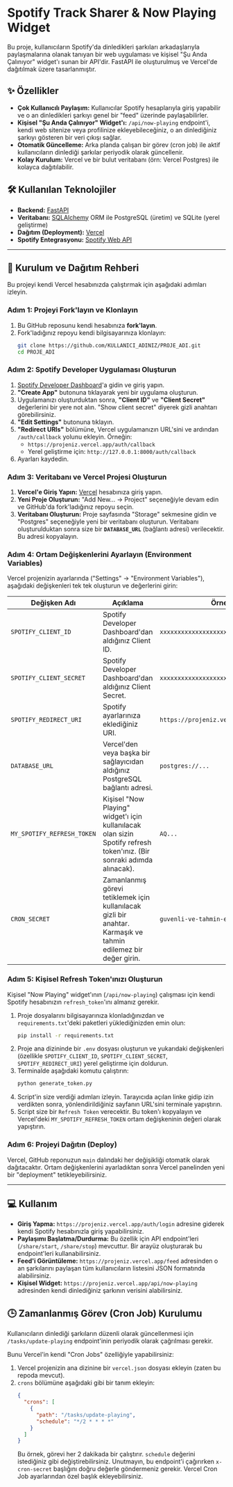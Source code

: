 # Spotify Track Sharer & Now Playing Widget

Bu proje, kullanıcıların Spotify'da dinledikleri şarkıları arkadaşlarıyla paylaşmalarına olanak tanıyan bir web uygulaması ve kişisel "Şu Anda Çalınıyor" widget'ı sunan bir API'dir. FastAPI ile oluşturulmuş ve Vercel'de dağıtılmak üzere tasarlanmıştır.

## ✨ Özellikler

-   **Çok Kullanıcılı Paylaşım:** Kullanıcılar Spotify hesaplarıyla giriş yapabilir ve o an dinledikleri şarkıyı genel bir "feed" üzerinde paylaşabilirler.
-   **Kişisel "Şu Anda Çalınıyor" Widget'ı:** `/api/now-playing` endpoint'i, kendi web sitenize veya profilinize ekleyebileceğiniz, o an dinlediğiniz şarkıyı gösteren bir veri çıkışı sağlar.
-   **Otomatik Güncelleme:** Arka planda çalışan bir görev (cron job) ile aktif kullanıcıların dinlediği şarkılar periyodik olarak güncellenir.
-   **Kolay Kurulum:** Vercel ve bir bulut veritabanı (örn: Vercel Postgres) ile kolayca dağıtılabilir.

## 🛠️ Kullanılan Teknolojiler

-   **Backend:** [FastAPI](https://fastapi.tiangolo.com/)
-   **Veritabanı:** [SQLAlchemy](https://www.sqlalchemy.org/) ORM ile PostgreSQL (üretim) ve SQLite (yerel geliştirme)
-   **Dağıtım (Deployment):** [Vercel](https://vercel.com/)
-   **Spotify Entegrasyonu:** [Spotify Web API](https://developer.spotify.com/documentation/web-api)

---

## 🚀 Kurulum ve Dağıtım Rehberi

Bu projeyi kendi Vercel hesabınızda çalıştırmak için aşağıdaki adımları izleyin.

### Adım 1: Projeyi Fork'layın ve Klonlayın

1.  Bu GitHub reposunu kendi hesabınıza **fork'layın**.
2.  Fork'ladığınız repoyu kendi bilgisayarınıza klonlayın:
    ```bash
    git clone https://github.com/KULLANICI_ADINIZ/PROJE_ADI.git
    cd PROJE_ADI
    ```

### Adım 2: Spotify Developer Uygulaması Oluşturun

1.  [Spotify Developer Dashboard](https://developer.spotify.com/dashboard/)'a gidin ve giriş yapın.
2.  **"Create App"** butonuna tıklayarak yeni bir uygulama oluşturun.
3.  Uygulamanızı oluşturduktan sonra, **"Client ID"** ve **"Client Secret"** değerlerini bir yere not alın. "Show client secret" diyerek gizli anahtarı görebilirsiniz.
4.  **"Edit Settings"** butonuna tıklayın.
5.  **"Redirect URIs"** bölümüne, Vercel uygulamanızın URL'sini ve ardından `/auth/callback` yolunu ekleyin. Örneğin:
    -   `https://projeniz.vercel.app/auth/callback`
    -   Yerel geliştirme için: `http://127.0.0.1:8000/auth/callback`
6.  Ayarları kaydedin.

### Adım 3: Veritabanı ve Vercel Projesi Oluşturun

1.  **Vercel'e Giriş Yapın:** [Vercel](https://vercel.com/) hesabınıza giriş yapın.
2.  **Yeni Proje Oluşturun:** "Add New... -> Project" seçeneğiyle devam edin ve GitHub'da fork'ladığınız repoyu seçin.
3.  **Veritabanı Oluşturun:** Proje sayfasında "Storage" sekmesine gidin ve "Postgres" seçeneğiyle yeni bir veritabanı oluşturun. Veritabanı oluşturulduktan sonra size bir **`DATABASE_URL`** (bağlantı adresi) verilecektir. Bu adresi kopyalayın.

### Adım 4: Ortam Değişkenlerini Ayarlayın (Environment Variables)

Vercel projenizin ayarlarında ("Settings" -> "Environment Variables"), aşağıdaki değişkenleri tek tek oluşturun ve değerlerini girin:

| Değişken Adı               | Açıklama                                                                                                                              | Örnek Değer                               |
| -------------------------- | ------------------------------------------------------------------------------------------------------------------------------------- | ----------------------------------------- |
| `SPOTIFY_CLIENT_ID`        | Spotify Developer Dashboard'dan aldığınız Client ID.                                                                                  | `xxxxxxxxxxxxxxxxxxxxxxxxxxxxxxxx`        |
| `SPOTIFY_CLIENT_SECRET`    | Spotify Developer Dashboard'dan aldığınız Client Secret.                                                                              | `xxxxxxxxxxxxxxxxxxxxxxxxxxxxxxxx`        |
| `SPOTIFY_REDIRECT_URI`     | Spotify ayarlarınıza eklediğiniz URI.                                                                                                 | `https://projeniz.vercel.app/auth/callback` |
| `DATABASE_URL`             | Vercel'den veya başka bir sağlayıcıdan aldığınız PostgreSQL bağlantı adresi.                                                           | `postgres://...`                          |
| `MY_SPOTIFY_REFRESH_TOKEN` | Kişisel "Now Playing" widget'ı için kullanılacak olan sizin Spotify refresh token'ınız. (Bir sonraki adımda alınacak).                 | `AQ...`                                   |
| `CRON_SECRET`              | Zamanlanmış görevi tetiklemek için kullanılacak gizli bir anahtar. Karmaşık ve tahmin edilemez bir değer girin.                        | `guvenli-ve-tahmin-edilemez-bir-anahtar`  |

### Adım 5: Kişisel Refresh Token'ınızı Oluşturun

Kişisel "Now Playing" widget'ının (`/api/now-playing`) çalışması için kendi Spotify hesabınızın `refresh_token`'ını almanız gerekir.

1.  Proje dosyalarını bilgisayarınıza klonladığınızdan ve `requirements.txt`'deki paketleri yüklediğinizden emin olun:
    ```bash
    pip install -r requirements.txt
    ```
2.  Proje ana dizininde bir `.env` dosyası oluşturun ve yukarıdaki değişkenleri (özellikle `SPOTIFY_CLIENT_ID`, `SPOTIFY_CLIENT_SECRET`, `SPOTIFY_REDIRECT_URI`) yerel geliştirme için doldurun.
3.  Terminalde aşağıdaki komutu çalıştırın:
    ```bash
    python generate_token.py
    ```
4.  Script'in size verdiği adımları izleyin. Tarayıcıda açılan linke gidip izin verdikten sonra, yönlendirildiğiniz sayfanın URL'sini terminale yapıştırın.
5.  Script size bir `Refresh Token` verecektir. Bu token'ı kopyalayın ve Vercel'deki `MY_SPOTIFY_REFRESH_TOKEN` ortam değişkeninin değeri olarak yapıştırın.

### Adım 6: Projeyi Dağıtın (Deploy)

Vercel, GitHub reponuzun `main` dalındaki her değişikliği otomatik olarak dağıtacaktır. Ortam değişkenlerini ayarladıktan sonra Vercel panelinden yeni bir "deployment" tetikleyebilirsiniz.

---

## 💻 Kullanım

-   **Giriş Yapma:** `https://projeniz.vercel.app/auth/login` adresine giderek kendi Spotify hesabınızla giriş yapabilirsiniz.
-   **Paylaşımı Başlatma/Durdurma:** Bu özellik için API endpoint'leri (`/share/start`, `/share/stop`) mevcuttur. Bir arayüz oluşturarak bu endpoint'leri kullanabilirsiniz.
-   **Feed'i Görüntüleme:** `https://projeniz.vercel.app/feed` adresinden o an şarkılarını paylaşan tüm kullanıcıların listesini JSON formatında alabilirsiniz.
-   **Kişisel Widget:** `https://projeniz.vercel.app/api/now-playing` adresinden kendi dinlediğiniz şarkının verisini alabilirsiniz.

## 🕒 Zamanlanmış Görev (Cron Job) Kurulumu

Kullanıcıların dinlediği şarkıların düzenli olarak güncellenmesi için `/tasks/update-playing` endpoint'inin periyodik olarak çağrılması gerekir.

Bunu Vercel'in kendi "Cron Jobs" özelliğiyle yapabilirsiniz:
1.  Vercel projenizin ana dizinine bir `vercel.json` dosyası ekleyin (zaten bu repoda mevcut).
2.  `crons` bölümüne aşağıdaki gibi bir tanım ekleyin:
    ```json
    {
      "crons": [
        {
          "path": "/tasks/update-playing",
          "schedule": "*/2 * * * *"
        }
      ]
    }
    ```
    Bu örnek, görevi her 2 dakikada bir çalıştırır. `schedule` değerini istediğiniz gibi değiştirebilirsiniz. Unutmayın, bu endpoint'i çağırırken `x-cron-secret` başlığını doğru değerle göndermeniz gerekir. Vercel Cron Job ayarlarından özel başlık ekleyebilirsiniz.
